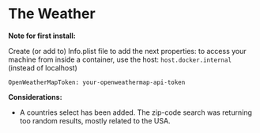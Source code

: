 # The Weather

**Note for first install:**

Create (or add to) Info.plist file to add the next properties: to access your machine from inside a container, use the host: `host.docker.internal` (instead of localhost)

```
OpenWeatherMapToken: your-openweathermap-api-token
```

**Considerations:**

- A countries select has been added. The zip-code search was returning too random results, mostly related to the USA.